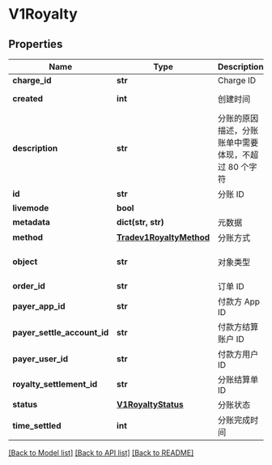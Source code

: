 # V1Royalty

## Properties
Name | Type | Description | Notes
------------ | ------------- | ------------- | -------------
**charge_id** | **str** | Charge ID | 
**created** | **int** | 创建时间 | [default to 0]
**description** | **str** | 分账的原因描述，分账账单中需要体现，不超过 80 个字符 | 
**id** | **str** | 分账 ID | 
**livemode** | **bool** |  | [optional] 
**metadata** | **dict(str, str)** | 元数据 | 
**method** | [**Tradev1RoyaltyMethod**](Tradev1RoyaltyMethod.md) | 分账方式 | 
**object** | **str** | 对象类型 | [default to 'Royalty']
**order_id** | **str** | 订单 ID | 
**payer_app_id** | **str** | 付款方 App ID | 
**payer_settle_account_id** | **str** | 付款方结算账户 ID | 
**payer_user_id** | **str** | 付款方用户 ID | 
**royalty_settlement_id** | **str** | 分账结算单 ID | 
**status** | [**V1RoyaltyStatus**](V1RoyaltyStatus.md) | 分账状态 | 
**time_settled** | **int** | 分账完成时间 | [default to 0]

[[Back to Model list]](../README.md#documentation-for-models) [[Back to API list]](../README.md#documentation-for-api-endpoints) [[Back to README]](../README.md)



